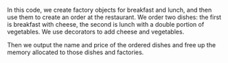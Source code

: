 In this code, we create factory objects for breakfast and lunch, and then use them to create an order at the restaurant. We order two dishes: the first is breakfast with cheese, the second is lunch with a double portion of vegetables. We use decorators to add cheese and vegetables.

Then we output the name and price of the ordered dishes and free up the memory allocated to those dishes and factories.